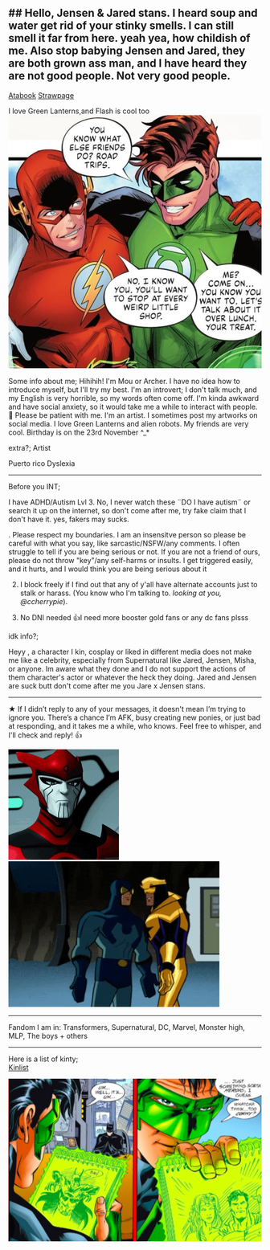 ## ## Hello, Jensen & Jared stans. I heard soup and water get rid of your stinky smells. I can still smell it far from here. yeah yea, how childish of me. Also stop babying Jensen and Jared, they are both grown ass man, and I have heard they are not good people. Not very good people.        

[Atabook](https://angelcake.atabook.org/)                [Strawpage](https://ang3lcake.straw.page)

I love Green Lanterns,and Flash is cool too
![image_alt](https://github.com/StaticSh0ck/StaticSh0ck/blob/d1268c9e77cc3c6447c012d9cc4a2e234f88f5b4/97602c8032d6f4e57c4cb9797dde21ce.jpg)


Some info about me;
Hihihih! I'm Mou or Archer. I have no idea how to introduce myself, but I'll try my best. I'm an introvert; I don't talk much, and my English is very horrible, so my words often come off. I'm kinda awkward and have social anxiety, so it would take me a while to interact with people. 🫠 Please be patient with me. I'm an artist. I sometimes post my artworks on social media. I love Green Lanterns and alien robots. My friends are very cool. Birthday is on the 23rd November ^_*

extra?;
Artist

Puerto rico
Dyslexia

 ___________________________________________________________________________

Before you INT;

I have ADHD/Autism Lvl 3. No, I never watch these ¨DO I have autism¨ or search it up on the internet, so don't come after me, try fake claim that I don't have it. yes, fakers may sucks. 


. Please respect my boundaries. I am an insensitve person so please be careful with what you say, like sarcastic/NSFW/any comments. I often struggle to tell if you are being serious or not. If you are not a friend of ours, please do not throw "key"/any self-harms or insults. I get triggered easily, and it hurts, and I would think you are being serious about it

 
2. I block freely if I find out that any of y'all have alternate accounts just to stalk or harass. (You know who I'm talking to. *looking at you, @ccherrypie*).

3. No DNI needed 👍I need more booster gold fans or any dc fans plsss

 
idk info?;

Heyy , a character I kin, cosplay or liked in different media does not make me like a celebrity, especially from Supernatural like Jared, Jensen, Misha, or anyone. Im aware what they done and I do not support the actions of them character's actor or whatever the heck they doing. Jared and Jensen are suck butt don't come after me you Jare x Jensen stans.
 
 ___________________________________________________________________________
 
 ★ If I didn’t reply to any of your messages, it doesn't mean I’m trying to ignore you. There’s a chance I’m AFK, busy creating new ponies, or just bad at responding, and it takes me a while, who knows. Feel free to whisper, and I'll check and reply! 👍



![image_alt](https://github.com/StaticSh0ck/StaticSh0ck/blob/58d93dbd6b55d6a11a20ad12eba3141e75a66ad3/razer-red-lantern.gif) ![image alt](https://github.com/StaticSh0ck/StaticSh0ck/blob/main/tumblr_637b15c1503a5f7c36da23587d3b5fd5_76ef5aa0_500.gif?raw=true)

 
___________________________________________________________________________
Fandom I am in: Transformers, Supernatural, DC, Marvel, Monster high, MLP, The boys + others
___________________________________________________________________________

Here is a list of kinty;   
[Kinlist](https://ang3lcake.straw.page/kins)
 
 ![image_alt](https://github.com/StaticSh0ck/StaticSh0ck/blob/4f8d446d160b0167330cfcf5c6869e950732a126/Screenshot%202025-06-16%204.02.48%20AM.png)

